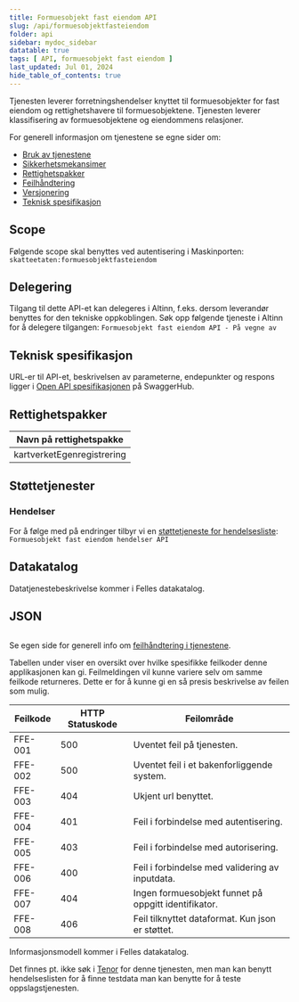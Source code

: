 ```yaml
---
title: Formuesobjekt fast eiendom API
slug: /api/formuesobjektfasteiendom
folder: api
sidebar: mydoc_sidebar
datatable: true
tags: [ API, formuesobjekt fast eiendom ]
last_updated: Jul 01, 2024
hide_table_of_contents: true
---
```


<Summary>Tjenesten leverer forretningshendelser knyttet til formuesobjekter for fast eiendom og rettighetshavere til
formuesobjektene. Tjenesten leverer klassifisering av formuesobjektene og eiendommens relasjoner.</Summary>

<Tabs underline={true}>
<TabItem headerText="Om tjenesten" itemKey="itemKey-1" default>

For generell informasjon om tjenestene se egne sider om:

* [Bruk av tjenestene](../om/bruk.md)
* [Sikkerhetsmekansimer](../om/sikkerhet.md)
* [Rettighetspakker](../om/rettighetspakker.md)
* [Feilhåndtering](../om/feil.md)
* [Versjonering](../om/versjoner.md)
* [Teknisk spesifikasjon](../om/tekniskspesifikasjon.md)

## Scope

Følgende scope skal benyttes ved autentisering i Maskinporten: `skatteetaten:formuesobjektfasteiendom`

## Delegering

Tilgang til dette API-et kan delegeres i Altinn, f.eks. dersom leverandør benyttes for den tekniske oppkoblingen. Søk
opp følgende tjeneste i Altinn for å delegere tilgangen: `Formuesobjekt fast eiendom API - På vegne av`

## Teknisk spesifikasjon

URL-er til API-et, beskrivelsen av parameterne, endepunkter og respons ligger
i [Open API spesifikasjonen](https://app.swaggerhub.com/apis/skatteetaten/formuesobjekt-fast-eiendom-api/) på
SwaggerHub.

## Rettighetspakker

| Navn på rettighetspakke    |	
|----------------------------|
| kartverketEgenregistrering |

## Støttetjenester

### Hendelser

For å følge med på endringer tilbyr vi
en [støttetjeneste for hendelsesliste](./hendelser.md): `Formuesobjekt fast eiendom hendelser API`

## Datakatalog
Datatjenestebeskrivelse kommer i Felles datakatalog.

</TabItem>
<TabItem headerText="Eksempler" itemKey="itemKey-2"> 

## JSON

```json


```

</TabItem>
<TabItem headerText="Feilkoder" itemKey="itemKey-3">

Se egen side for generell info om [feilhåndtering i tjenestene](../om/feil.md).

Tabellen under viser en oversikt over hvilke spesifikke feilkoder denne applikasjonen kan gi. Feilmeldingen vil kunne
variere selv om samme feilkode returneres. Dette er for å kunne gi en så presis beskrivelse av feilen som mulig.

| Feilkode | HTTP Statuskode | Feilområde                                           |
|----------|-----------------|------------------------------------------------------|
| FFE-001  | 500             | Uventet feil på tjenesten.                           |
| FFE-002  | 500             | Uventet feil i et bakenforliggende system.           |
| FFE-003  | 404             | Ukjent url benyttet.                                 |
| FFE-004  | 401             | Feil i forbindelse med autentisering.                |
| FFE-005  | 403             | Feil i forbindelse med autorisering.                 |
| FFE-006  | 400             | Feil i forbindelse med validering av inputdata.      |
| FFE-007  | 404             | Ingen formuesobjekt funnet på oppgitt identifikator. |
| FFE-008  | 406             | Feil tilknyttet dataformat. Kun json er støttet.     |

</TabItem>
<TabItem headerText="Informasjonsmodell" itemKey="itemKey-4">

Informasjonsmodell kommer i Felles datakatalog.

</TabItem>
<TabItem headerText="Test" itemKey="itemKey-5">

Det finnes pt. ikke søk i [Tenor](../test/tenor.md) for denne tjenesten, men man kan benytt hendelseslisten for å finne
testdata man kan benytte for å teste oppslagstjenesten.

</TabItem>
</Tabs>
